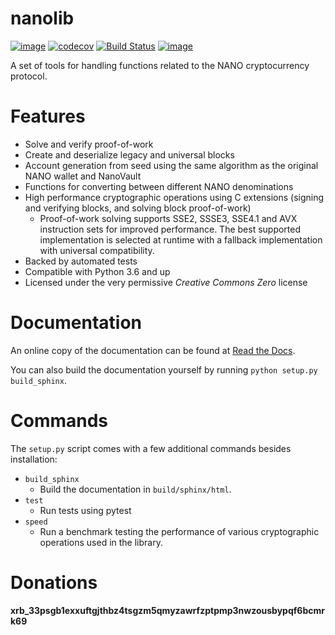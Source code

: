 nanolib
=======

[![image](https://img.shields.io/pypi/v/nanolib.svg)](https://pypi.org/project/nanolib/)
[![codecov](https://codecov.io/gh/Matoking/nanolib/branch/master/graph/badge.svg)](https://codecov.io/gh/Matoking/nanolib)
[![Build Status](https://travis-ci.com/Matoking/nanolib.png?branch=master)](https://travis-ci.com/Matoking/nanolib)
[![image](https://readthedocs.org/projects/nanolib/badge/?version=latest)](https://nanolib.readthedocs.io/en/latest/?badge=latest)


A set of tools for handling functions related to the NANO cryptocurrency protocol.

Features
========
* Solve and verify proof-of-work
* Create and deserialize legacy and universal blocks
* Account generation from seed using the same algorithm as the original NANO wallet and NanoVault
* Functions for converting between different NANO denominations
* High performance cryptographic operations using C extensions (signing and verifying blocks, and solving block proof-of-work)
  * Proof-of-work solving supports SSE2, SSSE3, SSE4.1 and AVX instruction sets for improved performance. The best supported implementation is selected at runtime with a fallback implementation with universal compatibility.
* Backed by automated tests
* Compatible with Python 3.6 and up
* Licensed under the very permissive *Creative Commons Zero* license

Documentation
=============

An online copy of the documentation can be found at [Read the Docs](https://nanolib.readthedocs.io/en/latest/).

You can also build the documentation yourself by running `python setup.py build_sphinx`.

Commands
========

The `setup.py` script comes with a few additional commands besides installation:

* `build_sphinx`
  * Build the documentation in `build/sphinx/html`.
* `test`
  * Run tests using pytest
* `speed`
  * Run a benchmark testing the performance of various cryptographic operations used in the library.

Donations
=========

**xrb_33psgb1exxuftgjthbz4tsgzm5qmyzawrfzptpmp3nwzousbypqf6bcmrk69**
